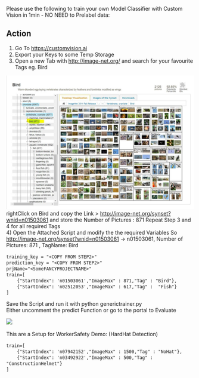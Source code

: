 
Please use the following to train your own Model Classifier  with Custom Vision in 1min  - NO NEED to Prelabel data:

## Action
1) Go To https://customvision.ai      
2) Export your Keys to some Temp Storage    
3) Open a new Tab with http://image-net.org/  and search for your favourite Tags eg. Bird

![](https://github.com/uneidel/ModelGenerator/raw/master/Images/imagenet.jpg)
rightClick on Bird and copy the Link > http://image-net.org/synset?wnid=n01503061   and store the Number of Pictures : 871
Repeat Step 3 and 4 for all required Tags        
4) Open the Attached Script and modify the the required Variables
So http://image-net.org/synset?wnid=n01503061 -> n01503061, Number of Pictures: 871 , TagName: Bird

```
training_key = "<COPY FROM STEP2>"
prediction_key = "<COPY FROM STEP2>"
prjName="<SomeFANCYPROJECTNAME>"
train=[
    {"StartIndex": 'n01503061',"ImageMax" : 871,"Tag" : "Bird"},
    {"StartIndex": 'n02512053',"ImageMax" : 617,"Tag" :  "Fish"}
]

````
Save the Script and run it with python generictrainer.py       
Either uncomment the predict Function or go to the portal to Evaluate 

![](https://github.com/uneidel/ModelGenerator/raw/master/Images/cv.jpg)


This are a Setup for WorkerSafety Demo: (HardHat Detection)      
```
train=[
    {"StartIndex": 'n07942152',"ImageMax" : 1500,"Tag" : "NoHat"},
    {"StartIndex": 'n03492922',"ImageMax" : 500,"Tag" :  "ConstructionHelmet"}
]
````
